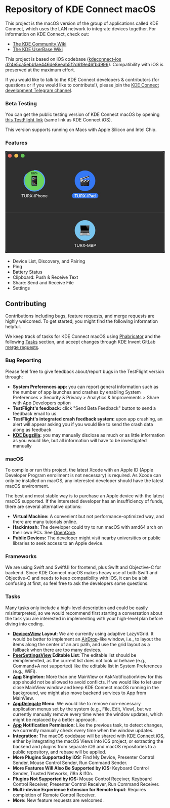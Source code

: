 # Repository of KDE Connect macOS

This project is the macOS version of the group of applications called KDE Connect, which uses the LAN network to integrate devices together. For information on KDE Connect, check out:

- [The KDE Community Wiki](https://community.kde.org/KDEConnect)
- [The KDE UserBase Wiki](https://userbase.kde.org/KDEConnect)

This project is based on iOS codebase ([kdeconnect-ios d24e5ca5ebb1ae446de8eeab5f2d619e46fbd996](https://invent.kde.org/network/kdeconnect-ios/-/tree/d24e5ca5ebb1ae446de8eeab5f2d619e46fbd996)). Compatibility with iOS is preserved at the maximum effort.

If you would like to talk to the KDE Connect developers & contributors (for questions or if you would like to contribute!), please join the [KDE Connect development Telegram channel](https://t.me/joinchat/AOS6gA37orb2dZCLhqbZjg).

### Beta Testing

You can get the public testing version of KDE Connect macOS by opening [this TestFlight link](https://testflight.apple.com/join/vxCluwBF) (same link as KDE Connect iOS).

This version supports running on Macs with Apple Silicon and Intel Chip.

### Features

![Demo Screenshot](demo.jpg)

- Device List, Discovery, and Pairing
- Ping
- Battery Status
- Clipboard: Push & Receive Text
- Share: Send and Receive File
- Settings

## Contributing

Contributions including bugs, feature requests, and merge requests are highly welcomed. To get started, you might find the following information helpful.

We keep track of tasks for KDE Connect macOS using [Phabricator](https://phabricator.kde.org/project/board/159/) and the following [Tasks](#tasks) section, and accept changes through KDE Invent GitLab [merge requests](https://invent.kde.org/ruixuantu/kdeconnect-mac/-/merge_requests).

### Bug Reporting

Please feel free to give feedback about/report bugs in the TestFlight version through:

- **System Preferences app:** you can report general information such as the number of app launches and crashes by enabling System Preferences > Security & Privacy > Analytics & Improvements > Share with App Developers option
- **TestFlight's feedback:** click "Send Beta Feedback" button to send a feedback email to us
- **TestFlight's integrated crash feedback system:** upon app crashing, an alert will appear asking you if you would like to send the crash data along as feedback
- **[KDE Bugzilla](https://bugs.kde.org/enter_bug.cgi?product=kdeconnect&component=macos-application):** you may manually disclose as much or as little information as you would like, but all information will have to be investigated manually

### macOS

To compile or run this project, the latest Xcode with an Apple ID (Apple Developer Program enrollment is not necessary) is required. As Xcode can only be installed on macOS, any interested developer should have the latest macOS environment.

The best and most stable way is to purchase an Apple device with the latest macOS supported. If the interested developer has an insufficiency of funds, there are several alternative options:

- **Virtual Machine:** A convenient but not performance-optimized way, and there are many tutorials online.
- **Hackintosh:** The developer could try to run macOS with amd64 arch on their own PCs. See [OpenCore](https://dortania.github.io/OpenCore-Install-Guide/).
- **Public Devices:** The developer might visit nearby universities or public libraries to seek access to an Apple device.

### Frameworks

We are using Swift and SwiftUI for frontend, plus Swift and Objective-C for backend. Since KDE Connect macOS makes heavy use of both Swift and Objective-C and needs to keep compatibility with iOS, it can be a bit confusing at first, so feel free to ask the developers some questions.

### Tasks

Many tasks only include a high-level description and could be easily misinterpreted, so we would recommend first starting a conversation about the task you are interested in implementing with your high-level plan before diving into coding.

- **[DevicesView](https://invent.kde.org/ruixuantu/kdeconnect-mac/-/blob/master/KDE%20Connect/Views/Devices/DevicesView.swift) Layout**: We are currently using adaptive LazyVGrid. It would be better to implement an [AirDrop](https://support.apple.com/en-us/HT203106)-like window, i.e., to layout the items along the center of an arc path, and use the grid layout as a fallback when there are too many devices.
- **[PeerSettingsView](https://invent.kde.org/ruixuantu/kdeconnect-mac/-/blob/master/KDE%20Connect/Views/Settings/PeerSettingsView.swift) Editable List**: The editable list should be reimplemented, as the current list does not look or behave (e.g., Command+A not supported) like the editable list in System Preferences (e.g., WiFi).
- **[App](https://invent.kde.org/ruixuantu/kdeconnect-mac/-/blob/master/KDE%20Connect/Views/Main%20Window/App.swift) Singleton:** More than one MainView or AskNotificationView for this app should not be allowed to avoid conflicts. If we would like to let user close MainView window and keep KDE Connect macOS running in the background, we might also move backend services to App from MainView.
- **[AppDelegate](https://invent.kde.org/ruixuantu/kdeconnect-mac/-/blob/master/KDE%20Connect/Swift%20Backend/Mac/AppDelegate.swift) Menu**: We would like to remove non-necessary application menus set by the system (e.g., File, Edit, View), but we currently manually remove every time when the window updates, which might be replaced by a better approach.
- **[App](https://invent.kde.org/ruixuantu/kdeconnect-mac/-/blob/master/KDE%20Connect/Views/Main%20Window/App.swift) Notification Permission:** Like the previous task, to detect changes, we currently manually check every time when the window updates.
- **Integration:** The macOS codebase will be shared with [KDE Connect iOS](https://invent.kde.org/network/kdeconnect-ios/), either by integrating the macOS Views into iOS project, or extracting the backend and plugins from separate iOS and macOS repositories to a public repository, and rebase will be applied.
- **More Plugins Supported by iOS:** Find My Device, Presenter Control Sender, Mouse Control Sender, Run Command Sender.
- **More Features Will Also Be Supported by iOS:** Keyboard Control Sender, Trusted Networks, i18n & l10n.
- **Plugins Not Supported by iOS:** Mouse Control Receiver, Keyboard Control Receiver, Presenter Control Receiver, Run Command Receiver.
- **Multi-device Experience Extension for Remote Input**: Requires completion of Remote Control Receiver.
- **More:** New feature requests are welcomed.
